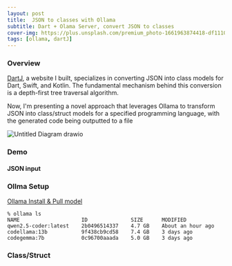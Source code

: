 ```yaml
---
layout: post
title:  JSON to classes with Ollama
subtitle: Dart + Olama Server, convert JSON to classes 
cover-img: https://plus.unsplash.com/premium_photo-1661963874418-df1110ee39c1
tags: [ollama, dartJ]
---
```


### Overview

[DartJ](https://dartj.web.app/), a website I built, specializes in converting JSON into class models for Dart, Swift, and Kotlin. 
The fundamental mechanism behind this conversion is a depth-first tree traversal algorithm. 

Now, I'm presenting a novel approach that leverages Ollama to transform JSON into class/struct models for a specified programming language, with the generated code being outputted to a file

![Untitled Diagram drawio](https://github.com/user-attachments/assets/7f3a4c88-ff6f-40a9-87fd-13afaf92dd21)



### Demo



#### JSON input 

### Ollma Setup 

[Ollama Install & Pull model](https://github.com/ollama/ollama?tab=readme-ov-file#ollama)

```
% ollama ls
NAME                    ID              SIZE      MODIFIED          
qwen2.5-coder:latest    2b0496514337    4.7 GB    About an hour ago    
codellama:13b           9f438cb9cd58    7.4 GB    3 days ago           
codegemma:7b            0c96700aaada    5.0 GB    3 days ago           
```

### Class/Struct




